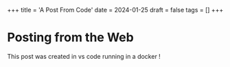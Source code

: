 
+++
title = 'A Post From Code'
date = 2024-01-25
draft = false
tags = []
+++

# Posting from the Web

This post was created in vs code running in a docker !